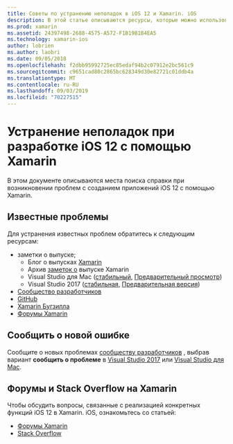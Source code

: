 ```yaml
---
title: Советы по устранению неполадок в iOS 12 и Xamarin. iOS
description: В этой статье описываются ресурсы, которые можно использовать для устранения неполадок при разработке приложений Xamarin. iOS. В нем обсуждаются известные проблемы, сообщается о новых проблемах и другие ресурсы по устранению неполадок.
ms.prod: xamarin
ms.assetid: 24397498-2688-4575-A572-F1B19B1B4EA5
ms.technology: xamarin-ios
author: lobrien
ms.author: laobri
ms.date: 09/05/2018
ms.openlocfilehash: f2dbb95992725ec85edaf94b2c07912e2bc561c9
ms.sourcegitcommit: c9651cad80c2865bc628349d30e82721c01ddb4a
ms.translationtype: MT
ms.contentlocale: ru-RU
ms.lasthandoff: 09/03/2019
ms.locfileid: "70227515"
---
```

# <a name="troubleshooting-ios-12-development-with-xamarin"></a>Устранение неполадок при разработке iOS 12 с помощью Xamarin

В этом документе описываются места поиска справки при возникновении проблем с созданием приложений iOS 12 с помощью Xamarin.

## <a name="known-issues"></a>Известные проблемы

Для устранения известных проблем обратитесь к следующим ресурсам:

- заметки о выпуске;
  - Блог о выпусках [Xamarin](http://releases.xamarin.com/)
  - Архив [заметок о](https://docs.microsoft.com/xamarin/ios/release-notes/) выпуске Xamarin
  - Visual Studio для Mac ([стабильный](https://docs.microsoft.com/visualstudio/releasenotes/vs2017-mac-relnotes), [Предварительный просмотр](https://docs.microsoft.com/visualstudio/releasenotes/vs2017-mac-preview-relnotes))
  - Visual Studio 2017 ([стабильная](https://docs.microsoft.com/visualstudio/releasenotes/vs2017-relnotes), [Предварительная версия](https://docs.microsoft.com/visualstudio/releasenotes/vs2017-preview-relnotes))
- [Сообщество разработчиков](https://developercommunity.visualstudio.com/search.html)
- [GitHub](https://github.com/xamarin/xamarin-macios/issues)
- [Xamarin Бугзилла](https://bugzilla.xamarin.com/query.cgi?product=iOS)
- [Форумы Xamarin](https://forums.xamarin.com/categories/ios)

## <a name="report-a-new-issue"></a>Сообщить о новой ошибке

Сообщите о новых проблемах [сообществу разработчиков](https://developercommunity.visualstudio.com/spaces/8/index.html) , выбрав вариант **сообщить о проблеме** в [Visual Studio 2017](https://docs.microsoft.com/visualstudio/ide/how-to-report-a-problem-with-visual-studio-2017) или [Visual Studio для Mac](https://docs.microsoft.com/visualstudio/mac/report-a-problem).

## <a name="xamarin-forums-and-stack-overflow"></a>Форумы и Stack Overflow на Xamarin

Чтобы обсудить вопросы, связанные с реализацией конкретных функций iOS 12 в Xamarin. iOS, ознакомьтесь со статьей:

- [Форумы Xamarin](http://forums.xamarin.com/categories/ios)
- [Stack Overflow](https://stackoverflow.com/search?tab=newest&q=xamarin)
